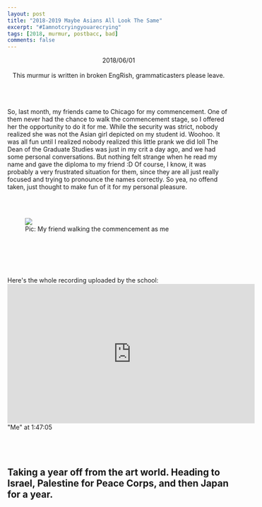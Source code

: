 ```yaml
---
layout: post
title: "2018-2019 Maybe Asians All Look The Same"
excerpt: "#Iamnotcryingyouarecrying"
tags: [2018, murmur, postbacc, bad]
comments: false
---
```

<center> 2018/06/01 </center>
<br>

<center> This murmur is written in broken EngRish, grammaticasters please leave. </center>

<br>
<br>
<br>

So, last month, my friends came to Chicago for my commencement. One of them never had the chance to walk the commencement stage, so I offered her the opportunity to do it for me. While the security was strict, nobody realized she was not the Asian girl depicted on my student id. Woohoo. It was all fun until I realized nobody realized this little prank we did loll The Dean of the Graduate Studies was just in my crit a day ago, and we had some personal conversations. But nothing felt strange when he read my name and gave the diploma to my friend :D Of course, I know, it was probably a very frustrated situation for them, since they are all just really focused and trying to pronounce the names correctly. So yea, no offend taken, just thought to make fun of it for my personal pleasure. 

<br>
<br>

<figure>
	<a href="https://drive.google.com/uc?id=1ov47deD3FYfm04ZcIRgjV26YjFqGkA1b" class="image-popup"><img src="https://drive.google.com/uc?id=1ov47deD3FYfm04ZcIRgjV26YjFqGkA1b"></a>
    <figcaption> Pic: My friend walking the commencement as me </figcaption>
</figure>
<br>
<br>

<br>
<br>
<br>
Here's the whole recording uploaded by the school: 
<br>
<iframe width="560" height="315" src="https://www.youtube.com/embed/Y4KRHLWl9Ws?start=6425" frameborder="0" allow="accelerometer; autoplay; encrypted-media; gyroscope; picture-in-picture" allowfullscreen></iframe>
<figcaption> "Me" at 1:47:05 </figcaption>

<br>
<br>
<br>

Taking a year off from the art world. Heading to Israel, Palestine for Peace Corps, and then Japan for a year. 
-------------------------



